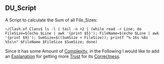 ## DU_Script

A Script to calculate the Sum of all File_Sizes:

```
~/Clash_of_Clans$ ls -l | tail -n +2 | (while read -r Line; do FileSize=$(echo $Line | awk '{print $5}'); FileName=$(echo $Line | awk '{print $9}'); SumSize=$((SumSize + FileSize)); printf "%-16s %8s %5s\n" $FileName $FileSize $SumSize; done)
```

Since it has some Amount of [Complexity](60013.md), in the Following I would like to add an [Explanation](60014.md) for getting more [Trust](60015.md) for its [Correctness](60016.md).


